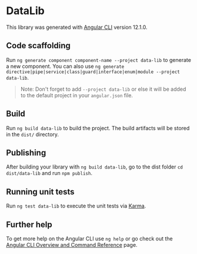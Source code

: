# DataLib

This library was generated with [Angular CLI](https://github.com/angular/angular-cli) version 12.1.0.

## Code scaffolding

Run `ng generate component component-name --project data-lib` to generate a new component. You can also use `ng generate directive|pipe|service|class|guard|interface|enum|module --project data-lib`.
> Note: Don't forget to add `--project data-lib` or else it will be added to the default project in your `angular.json` file. 

## Build

Run `ng build data-lib` to build the project. The build artifacts will be stored in the `dist/` directory.

## Publishing

After building your library with `ng build data-lib`, go to the dist folder `cd dist/data-lib` and run `npm publish`.

## Running unit tests

Run `ng test data-lib` to execute the unit tests via [Karma](https://karma-runner.github.io).

## Further help

To get more help on the Angular CLI use `ng help` or go check out the [Angular CLI Overview and Command Reference](https://angular.io/cli) page.

